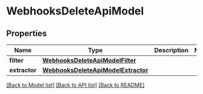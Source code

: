 # WebhooksDeleteApiModel


## Properties
Name | Type | Description | Notes
------------ | ------------- | ------------- | -------------
**filter** | [**WebhooksDeleteApiModelFilter**](WebhooksDeleteApiModelFilter.md) |  | 
**extractor** | [**WebhooksDeleteApiModelExtractor**](WebhooksDeleteApiModelExtractor.md) |  | 

[[Back to Model list]](../README.md#documentation-for-models) [[Back to API list]](../README.md#documentation-for-api-endpoints) [[Back to README]](../README.md)


